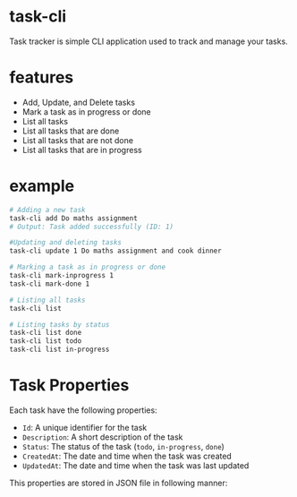 # task-cli
Task tracker is simple CLI application used to track and manage your tasks.
# features
- Add, Update, and Delete tasks
- Mark a task as in progress or done
- List all tasks
- List all tasks that are done 
- List all tasks that are not done 
- List all tasks that are in progress
# example
```bash
# Adding a new task
task-cli add Do maths assignment
# Output: Task added successfully (ID: 1)

#Updating and deleting tasks
task-cli update 1 Do maths assignment and cook dinner

# Marking a task as in progress or done
task-cli mark-inprogress 1
task-cli mark-done 1

# Listing all tasks
task-cli list

# Listing tasks by status
task-cli list done
task-cli list todo
task-cli list in-progress
```

# Task Properties
Each task have the following properties:

- `Id`: A unique identifier for the task
- `Description`: A short description of the task
- `Status`: The status of the task (`todo`, `in-progress`, `done`)
- `CreatedAt`: The date and time when the task was created
- `UpdatedAt`: The date and time when the task was last updated

This properties are stored in JSON file in following manner:
